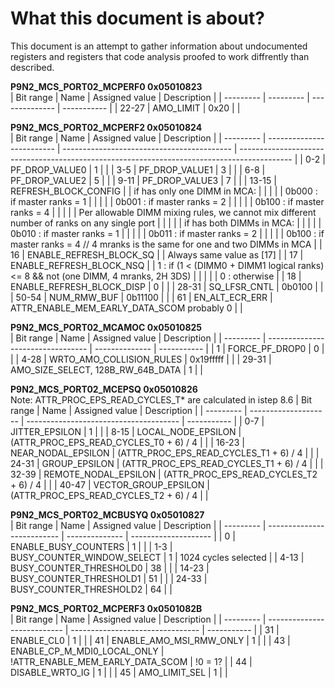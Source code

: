 # What this document is about?
This document is an attempt to gather information about undocumented registers
and registers that code analysis proofed to work diffrently than described.

**P9N2_MCS_PORT02_MCPERF0 0x05010823** \
| Bit range | Name      | Assigned value | Description |
| --------- | --------- | -------------- | ----------- |
| 22-27     | AMO_LIMIT | 0x20           |             |

**P9N2_MCS_PORT02_MCPERF2 0x05010824** \
| Bit range | Name                      | Assigned value                             | Description                                                                                 |
| --------- | ------------------------- | ------------------------------------------ | ------------------------------------------------------------------------------------------- |
| 0-2       | PF_DROP_VALUE0            | 1                                          |                                                                                             |
| 3-5       | PF_DROP_VALUE1            | 3                                          |                                                                                             |
| 6-8       | PF_DROP_VALUE2            | 5                                          |                                                                                             |
| 9-11      | PF_DROP_VALUE3            | 7                                          |                                                                                             |
| 13-15     | REFRESH_BLOCK_CONFIG      |                                            | if has only one DIMM in MCA:                                                                |
|           |                           |                                            |   0b000 : if master ranks = 1                                                               |
|           |                           |                                            |   0b001 : if master ranks = 2                                                               |
|           |                           |                                            |   0b100 : if master ranks = 4                                                               |
|           |                           |                                            | Per allowable DIMM mixing rules, we cannot mix different number of ranks on any single port |
|           |                           |                                            | if has both DIMMs in MCA:                                                                   |
|           |                           |                                            |   0b010 : if master ranks = 1                                                               |
|           |                           |                                            |   0b011 : if master ranks = 2                                                               |
|           |                           |                                            |   0b100 : if master ranks = 4 // 4 mranks is the same for one and two DIMMs in MCA          |
| 16        | ENABLE_REFRESH_BLOCK_SQ   |                                            | Always same value as [17]                                                                   |
| 17        | ENABLE_REFRESH_BLOCK_NSQ  |                                            | 1 : if (1 < (DIMM0 + DIMM1 logical ranks) <= 8 && not (one DIMM, 4 mranks, 2H 3DS)          |
|           |                           |                                            | 0 : otherwise                                                                               |
| 18        | ENABLE_REFRESH_BLOCK_DISP | 0                                          |                                                                                             |
| 28-31     | SQ_LFSR_CNTL              | 0b0100                                     |                                                                                             |
| 50-54     | NUM_RMW_BUF               | 0b11100                                    |                                                                                             |
| 61        | EN_ALT_ECR_ERR            | ATTR_ENABLE_MEM_EARLY_DATA_SCOM probably 0 |                                                                                             |

**P9N2_MCS_PORT02_MCAMOC 0x05010825** \
| Bit range | Name                              | Assigned value | Description |
| --------- | --------------------------------- | -------------- | ----------- |
| 1         | FORCE_PF_DROP0                    | 0              |             |
| 4-28      | WRTO_AMO_COLLISION_RULES          | 0x19fffff      |             |
| 29-31     | AMO_SIZE_SELECT, 128B_RW_64B_DATA | 1              |             |

**P9N2_MCS_PORT02_MCEPSQ 0x05010826** \
Note: ATTR_PROC_EPS_READ_CYCLES_T* are calculated in istep 8.6
| Bit range | Name                 | Assigned value                         | Description |
| --------- | -------------------- | -------------------------------------- | ----------- |
| 0-7       | JITTER_EPSILON       | 1                                      |             |
| 8-15      | LOCAL_NODE_EPSILON   | (ATTR_PROC_EPS_READ_CYCLES_T0 + 6) / 4 |             |
| 16-23     | NEAR_NODAL_EPSILON   | (ATTR_PROC_EPS_READ_CYCLES_T1 + 6) / 4 |             |
| 24-31     | GROUP_EPSILON        | (ATTR_PROC_EPS_READ_CYCLES_T1 + 6) / 4 |             |
| 32-39     | REMOTE_NODAL_EPSILON | (ATTR_PROC_EPS_READ_CYCLES_T2 + 6) / 4 |             |
| 40-47     | VECTOR_GROUP_EPSILON | (ATTR_PROC_EPS_READ_CYCLES_T2 + 6) / 4 |             |

**P9N2_MCS_PORT02_MCBUSYQ 0x05010827** \
| Bit range | Name                       | Assigned value | Description          |
| --------- | -------------------------- | -------------- | -------------------- |
| 0         | ENABLE_BUSY_COUNTERS       | 1              |                      |
| 1-3       | BUSY_COUNTER_WINDOW_SELECT | 1              | 1024 cycles selected |
| 4-13      | BUSY_COUNTER_THRESHOLD0    | 38             |                      |
| 14-23     | BUSY_COUNTER_THRESHOLD1    | 51             |                      |
| 24-33     | BUSY_COUNTER_THRESHOLD2    | 64             |                      |

**P9N2_MCS_PORT02_MCPERF3 0x0501082B** \
| Bit range | Name                        | Assigned value                   | Description |
| --------- | --------------------------- | -------------------------------- | ----------- |
| 31        | ENABLE_CL0                  | 1                                |             |
| 41        | ENABLE_AMO_MSI_RMW_ONLY     | 1                                |             |
| 43        | ENABLE_CP_M_MDI0_LOCAL_ONLY | !ATTR_ENABLE_MEM_EARLY_DATA_SCOM | !0 = 1?     |
| 44        | DISABLE_WRTO_IG             | 1                                |             |
| 45        | AMO_LIMIT_SEL               | 1                                |             |
